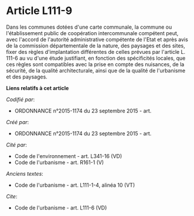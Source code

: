 # Article L111-9

Dans les communes dotées d'une carte communale, la commune ou l'établissement public de coopération intercommunale compétent
peut, avec l'accord de l'autorité administrative compétente de l'Etat et après avis de la commission départementale de la
nature, des paysages et des sites, fixer des règles d'implantation différentes de celles prévues par l'article L. 111-6 au vu
d'une étude justifiant, en fonction des spécificités locales, que ces règles sont compatibles avec la prise en compte des
nuisances, de la sécurité, de la qualité architecturale, ainsi que de la qualité de l'urbanisme et des paysages.

**Liens relatifs à cet article**

_Codifié par_:

  - ORDONNANCE n°2015-1174 du 23 septembre 2015 - art.

_Créé par_:

  - ORDONNANCE n°2015-1174 du 23 septembre 2015 - art.

_Cité par_:

  - Code de l'environnement - art. L341-16 (VD)
  - Code de l'urbanisme - art. R161-1 (V)

_Anciens textes_:

  - Code de l'urbanisme - art. L111-1-4, alinéa 10 (VT)

_Cite_:

  - Code de l'urbanisme - art. L111-6 (VD)
